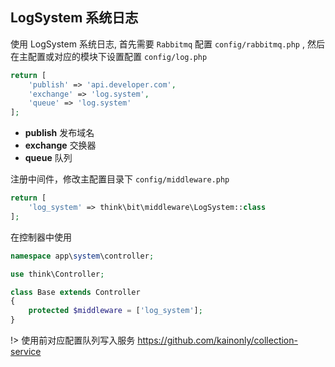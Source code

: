 ## LogSystem 系统日志

使用 LogSystem 系统日志, 首先需要 `Rabbitmq` 配置 `config/rabbitmq.php` , 然后在主配置或对应的模块下设置配置 `config/log.php`

```php
return [
    'publish' => 'api.developer.com',
    'exchange' => 'log.system',
    'queue' => 'log.system'
];
```

- **publish** 发布域名
- **exchange** 交换器
- **queue** 队列

注册中间件，修改主配置目录下 `config/middleware.php`

```php
return [
    'log_system' => think\bit\middleware\LogSystem::class
];
```

在控制器中使用

```php
namespace app\system\controller;

use think\Controller;

class Base extends Controller
{
    protected $middleware = ['log_system'];
}
```

!> 使用前对应配置队列写入服务 https://github.com/kainonly/collection-service